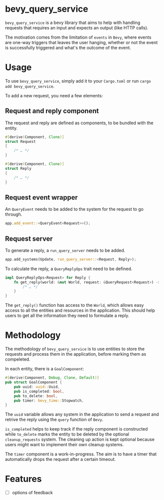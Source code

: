 # bevy_query_service

`bevy_query_service` is a bevy library that aims to help with handling requests that requires an input and expects an output (like HTTP calls).

The motivation comes from the limitation of `events` in `Bevy`, where events are one-way triggers that leaves the user hanging, whether or not the event is successfully triggered and what's the outcome of the event.

# Usage
To use `bevy_query_service`, simply add it to your `Cargo.toml` or run `cargo add bevy_query_service`.

To add a new request, you need a few elements:
## Request and reply component
The request and reply are defined as components, to be bundled with the entity.
```rust
#[derive(Component, Clone)]
struct Request
{
    /* … */
}

#[derive(Component, Clone)]
struct Reply
{
    /* … */
}
```
## Request event wrapper
An `QueryEvent` needs to be added to the system for the request to go through.
```rust
app.add_event::<QueryEvent<Request>>();
```
## Request server
To generate a reply, a `run_query_server` needs to be added.
```rust
app.add_systems(Update, run_query_server::<Request, Reply>);
```

To calculate the reply, a `QueryReplyOps` trait need to be defined.
```rust
impl QueryReplyOps<Request> for Reply {
    fn get_reply(world: &mut World, request: &QueryRequest<Request>) -> Self {
        /* … */
    }
}
```
The `get_reply()` function has access to the `World`, which allows easy access to all the entities and resources in the application. This should help users to get all the information they need to formulate a reply.

# Methodology
The methodology of `bevy_query_service` is to use entities to store the requests and process them in the application, before marking them as compeleted.

In each entity, there is a `GoalComponent`:
```rust
#[derive(Component, Debug, Clone, Default)]
pub struct GoalComponent {
    pub uuid: uuid::Uuid,
    pub is_completed: bool,
    pub to_delete: bool,
    pub timer: bevy_time::Stopwatch,
}
```
The `uuid` variable allows any system in the application to send a request and retrive the reply using the `query` function of `Bevy`.

`is_completed` helps to keep track if the reply component is constructed while `to_delete` marks the entity to be deleted by the optional `cleanup_requests` system. The cleaning up action is kept optional because users might want to implement their own cleanup systems.

The `timer` component is a work-in-progress. The aim is to have a timer that automatically drops the request after a certain timeout.

# Features
- [ ] options of feedback